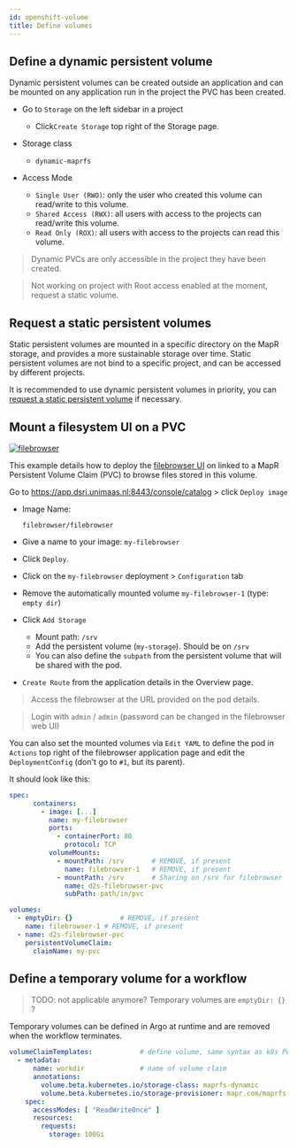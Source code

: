 ```yaml
---
id: openshift-volume
title: Define volumes
---
```


## Define a dynamic persistent volume

Dynamic persistent volumes can be created outside an application and can be mounted on any application run in the project the PVC has been created. 

* Go to `Storage` on the left sidebar in a project
  * Click`Create Storage` top right of the Storage page.

* Storage class
  * `dynamic-maprfs`
* Access Mode
  * `Single User (RWO)`: only the user who created this volume can read/write to this volume.
  * `Shared Access (RWX)`: all users with access to the projects can read/write this volume.
  * `Read Only (ROX)`: all users with access to the projects can read this volume.

> Dynamic PVCs are only accessible in the project they have been created.

> Not working on project with Root access enabled at the moment, request a static volume.

## Request a static persistent volumes

Static persistent volumes are mounted in a specific directory on the MapR storage, and provides a more sustainable storage over time. Static persistent volumes are not bind to a specific project, and can be accessed by different projects.

It is recommended to use dynamic persistent volumes in priority, you can [request a static persistent volume](mailto:dsri-support-l@maastrichtuniversity.nl) if necessary.

## Mount a filesystem UI on a PVC

[![filebrowser](/dsri-documentation/img/filebrowser_banner.svg)](https://filebrowser.xyz/)

This example details how to deploy the [filebrowser UI](https://hub.docker.com/r/filebrowser/filebrowser) on linked to a MapR Persistent Volume Claim (PVC) to browse files stored in this volume.

Go to https://app.dsri.unimaas.nl:8443/console/catalog > click `Deploy image`

* Image Name:

  ```
  filebrowser/filebrowser 
  ```

* Give a name to your image: `my-filebrowser`

* Click `Deploy`.

* Click on the `my-filebrowser` deployment > `Configuration` tab

* Remove the automatically mounted volume `my-filebrowser-1` (type: `empty dir`)

* Click `Add Storage`

  - Mount path: `/srv`
  - Add the persistent volume (`my-storage`). Should be on `/srv`

  * You can also define the `subpath` from the persistent volume that will be shared with the pod.

* `Create Route` from the application details in the Overview page.

> Access the filebrowser at the URL provided on the pod details.

> Login with `admin` / `admin` (password can be changed in the filebrowser web UI)

You can also set the mounted volumes via `Edit YAML` to define the pod in `Actions` top right of the filebrowser application page and edit the `DeploymentConfig` (don't go to `#1`, but its parent).

It should look like this:

```yaml
spec:
      containers:
        - image: [...]
          name: my-filebrowser
          ports:
            - containerPort: 80
              protocol: TCP
          volumeMounts:
            - mountPath: /srv		# REMOVE, if present
              name: filebrowser-1	# REMOVE, if present
            - mountPath: /srv		# Sharing on /srv for filebrowser
              name: d2s-filebrowser-pvc
              subPath: path/in/pvc

volumes:
  - emptyDir: {}			# REMOVE, if present
    name: filebrowser-1	# REMOVE, if present
  - name: d2s-filebrowser-pvc
    persistentVolumeClaim:
      claimName: my-pvc
```

## Define a temporary volume for a workflow

> TODO: not applicable anymore? Temporary volumes are `emptyDir: {}` ?

Temporary volumes can be defined in Argo at runtime and are removed when the workflow terminates.

```yaml
volumeClaimTemplates:            # define volume, same syntax as k8s Pod spec
  - metadata:
      name: workdir              # name of volume claim
      annotations:
        volume.beta.kubernetes.io/storage-class: maprfs-dynamic
        volume.beta.kubernetes.io/storage-provisioner: mapr.com/maprfs
    spec:
      accessModes: [ "ReadWriteOnce" ]
      resources:
        requests:
          storage: 100Gi 
```
